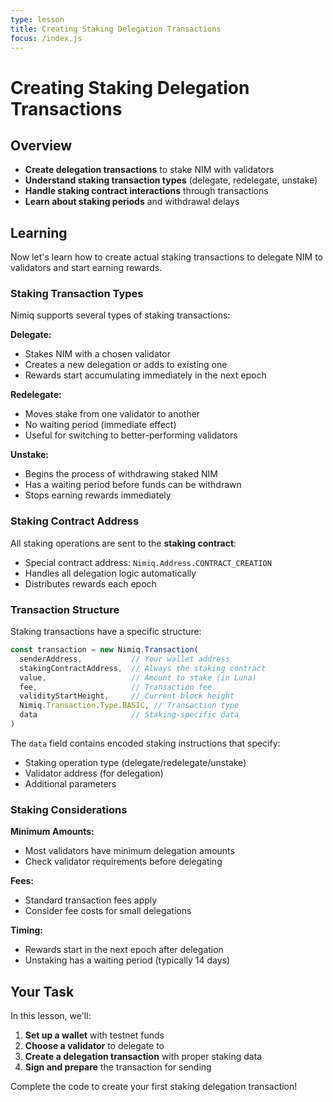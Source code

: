 ```yaml
---
type: lesson
title: Creating Staking Delegation Transactions
focus: /index.js
---
```


# Creating Staking Delegation Transactions

## Overview

- **Create delegation transactions** to stake NIM with validators
- **Understand staking transaction types** (delegate, redelegate, unstake)
- **Handle staking contract interactions** through transactions
- **Learn about staking periods** and withdrawal delays

## Learning

Now let's learn how to create actual staking transactions to delegate NIM to validators and start earning rewards.

### Staking Transaction Types

Nimiq supports several types of staking transactions:

**Delegate:**
- Stakes NIM with a chosen validator
- Creates a new delegation or adds to existing one
- Rewards start accumulating immediately in the next epoch

**Redelegate:**
- Moves stake from one validator to another
- No waiting period (immediate effect)
- Useful for switching to better-performing validators

**Unstake:**
- Begins the process of withdrawing staked NIM
- Has a waiting period before funds can be withdrawn
- Stops earning rewards immediately

### Staking Contract Address

All staking operations are sent to the **staking contract**:
- Special contract address: `Nimiq.Address.CONTRACT_CREATION`
- Handles all delegation logic automatically
- Distributes rewards each epoch

### Transaction Structure

Staking transactions have a specific structure:

```javascript
const transaction = new Nimiq.Transaction(
  senderAddress,           // Your wallet address
  stakingContractAddress,  // Always the staking contract
  value,                   // Amount to stake (in Luna)
  fee,                     // Transaction fee
  validityStartHeight,     // Current block height
  Nimiq.Transaction.Type.BASIC, // Transaction type
  data                     // Staking-specific data
)
```

The `data` field contains encoded staking instructions that specify:
- Staking operation type (delegate/redelegate/unstake)
- Validator address (for delegation)
- Additional parameters

### Staking Considerations

**Minimum Amounts:**
- Most validators have minimum delegation amounts
- Check validator requirements before delegating

**Fees:**
- Standard transaction fees apply
- Consider fee costs for small delegations

**Timing:**
- Rewards start in the next epoch after delegation
- Unstaking has a waiting period (typically 14 days)

## Your Task

In this lesson, we'll:

1. **Set up a wallet** with testnet funds
2. **Choose a validator** to delegate to
3. **Create a delegation transaction** with proper staking data
4. **Sign and prepare** the transaction for sending

Complete the code to create your first staking delegation transaction! 
